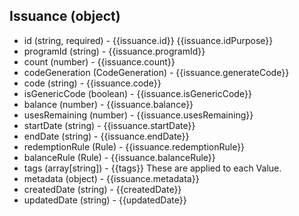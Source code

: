 ## Issuance (object)
+ id (string, required) - {{issuance.id}}  {{issuance.idPurpose}}
+ programId (string) - {{issuance.programId}}
+ count (number) - {{issuance.count}}
+ codeGeneration (CodeGeneration) - {{issuance.generateCode}}
+ code (string) - {{issuance.code}}
+ isGenericCode (boolean) - {{issuance.isGenericCode}}
+ balance (number) - {{issuance.balance}}  
+ usesRemaining (number) - {{issuance.usesRemaining}}  
+ startDate (string) - {{issuance.startDate}}
+ endDate (string) - {{issuance.endDate}}
+ redemptionRule (Rule) - {{issuance.redemptionRule}}
+ balanceRule (Rule) - {{issuance.balanceRule}}
+ tags (array[string]) - {{tags}} These are applied to each Value.
+ metadata (object) - {{issuance.metadata}}
+ createdDate (string) - {{createdDate}}
+ updatedDate (string) - {{updatedDate}}
